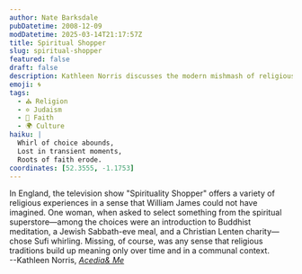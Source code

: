 ```yaml
---
author: Nate Barksdale
pubDatetime: 2008-12-09
modDatetime: 2025-03-14T21:17:57Z
title: Spiritual Shopper
slug: spiritual-shopper
featured: false
draft: false
description: Kathleen Norris discusses the modern mishmash of religious experiences devoid of communal depth and historical context.
emoji: 🌀
tags:
  - ⛪ Religion
  - ✡️ Judaism
  - 🙏 Faith
  - 🌍 Culture
haiku: |
  Whirl of choice abounds,  
  Lost in transient moments,  
  Roots of faith erode.
coordinates: [52.3555, -1.1753]
---
```


In England, the television show "Spirituality Shopper" offers a variety of religious experiences in a sense that William James could not have imagined. One woman, when asked to select something from the spiritual superstore—among the choices were an introduction to Buddhist meditation, a Jewish Sabbath-eve meal, and a Christian Lenten charity—chose Sufi whirling. Missing, of course, was any sense that religious traditions build up meaning only over time and in a communal context.  
--Kathleen Norris, _[Acedia& Me](http://web.archive.org/web/20241224124811/https://www.amazon.com/Acedia-Me-Marriage-Monks-Writers/dp/1594489963/)_
